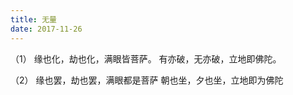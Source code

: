 ```yaml
---
title: 无量
date: 2017-11-26
---
```


（1）
缘也化，劫也化，满眼皆菩萨。
有亦破，无亦破，立地即佛陀。

（2）
缘也罢，劫也罢，满眼都是菩萨
朝也坐，夕也坐，立地即为佛陀